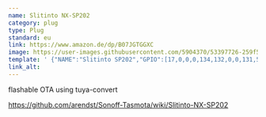 ```yaml
---
name: Slitinto NX-SP202
category: plug
type: Plug
standard: eu
link: https://www.amazon.de/dp/B07JGTGGXC
image: https://user-images.githubusercontent.com/5904370/53397726-259f5a00-39a8-11e9-8a2a-b301393b8888.png
template: ' {"NAME":"Slitinto SP202","GPIO":[17,0,0,0,134,132,0,0,131,52,22,21,91],"FLAG":0,"BASE":64} '
link_alt: 
---
```

flashable OTA using tuya-convert

https://github.com/arendst/Sonoff-Tasmota/wiki/Slitinto-NX-SP202





